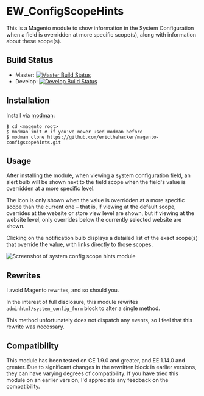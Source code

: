 # EW_ConfigScopeHints

This is a Magento module to show information in the System Configuration when a field is overridden at 
more specific scope(s), along with information about these scope(s).

## Build Status

- Master: [![Master Build Status](https://api.travis-ci.org/ericthehacker/magento-configscopehints.png?branch=master)](https://travis-ci.org/ericthehacker/magento-configscopehints)
- Develop: [![Develop Build Status](https://api.travis-ci.org/ericthehacker/magento-configscopehints.png?branch=develop)](https://travis-ci.org/ericthehacker/magento-configscopehints)


## Installation

Install via [modman](https://github.com/colinmollenhour/modman):

```
$ cd <magento root>
$ modman init # if you've never used modman before
$ modman clone https://github.com/ericthehacker/magento-configscopehints.git
```

## Usage

After installing the module, when viewing a system configuration field, an alert bulb will be shown next to the 
field scope when the field's value is overridden at a more specific level. 

The icon is only shown when the value is overridden at a more specific scope than the current one – that is,
if viewing at the default scope, overrides at the website or store view level are shown, but if viewing at the 
website level, only overrides below the currently selected website are shown.

Clicking on the notification bulb displays a detailed list of the exact scope(s) that override the value, 
with links directly to those scopes.

![Screenshot of system config scope hints module](https://ericwie.se/assets/img/work/config-scope-hints.png?v=1)

## Rewrites

I avoid Magento rewrites, and so should you.

In the interest of full disclosure, this module rewrites `adminhtml/system_config_form` block to alter a single method.

This method unfortunately does not dispatch any events, so I feel that this rewrite was necessary.

## Compatibility

This module has been tested on CE 1.9.0 and greater, and EE 1.14.0 and greater. Due to significant changes in the rewritten block in earlier versions, they can have varying degrees of compatibility. If you have tried this module on an earlier version, I'd appreciate any feedback on the compatibility.
